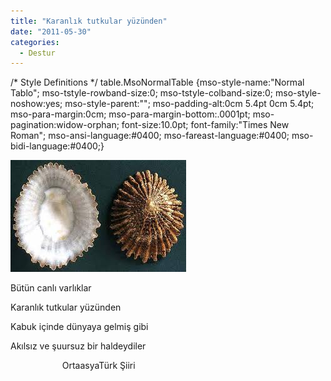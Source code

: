 ```yaml
---
title: "Karanlık tutkular yüzünden"
date: "2011-05-30"
categories: 
  - Destur
---
```


/\* Style Definitions \*/ table.MsoNormalTable {mso-style-name:"Normal Tablo"; mso-tstyle-rowband-size:0; mso-tstyle-colband-size:0; mso-style-noshow:yes; mso-style-parent:""; mso-padding-alt:0cm 5.4pt 0cm 5.4pt; mso-para-margin:0cm; mso-para-margin-bottom:.0001pt; mso-pagination:widow-orphan; font-size:10.0pt; font-family:"Times New Roman"; mso-ansi-language:#0400; mso-fareast-language:#0400; mso-bidi-language:#0400;}

[![kabuk.jpg](../uploads/2011/05/kabuk.jpg)](../uploads/2011/05/kabuk.jpg "kabuk.jpg")

Bütün canlı varlıklar

Karanlık tutkular yüzünden

Kabuk içinde dünyaya gelmiş gibi

Akılsız ve şuursuz bir haldeydiler

                     OrtaasyaTürk Şiiri
